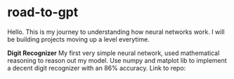 # road-to-gpt

Hello. This is my journey to understanding how neural networks work. I will be building projects moving up a level everytime.

**Digit Recognizer**
My first very simple neural network, used mathematical reasoning to reason out my model. Use numpy and matplot lib to implement a decent digit recognizer with an 86% accuracy.
Link to repo: 
